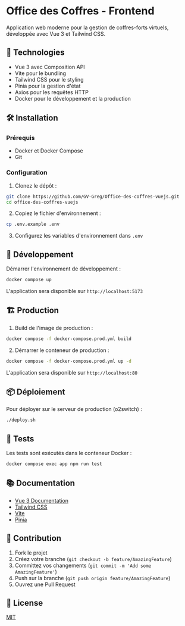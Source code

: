 # Office des Coffres - Frontend

Application web moderne pour la gestion de coffres-forts virtuels, développée avec Vue 3 et Tailwind CSS.

## 🚀 Technologies

- Vue 3 avec Composition API
- Vite pour le bundling
- Tailwind CSS pour le styling
- Pinia pour la gestion d'état
- Axios pour les requêtes HTTP
- Docker pour le développement et la production

## 🛠️ Installation

### Prérequis

- Docker et Docker Compose
- Git

### Configuration

1. Clonez le dépôt :
```bash
git clone https://github.com/GV-Greg/Office-des-coffres-vuejs.git
cd office-des-coffres-vuejs
```

2. Copiez le fichier d'environnement :
```bash
cp .env.example .env
```

3. Configurez les variables d'environnement dans `.env`

## 🔧 Développement

Démarrer l'environnement de développement :
```bash
docker compose up
```
L'application sera disponible sur `http://localhost:5173`

## 🏗️ Production

1. Build de l'image de production :
```bash
docker compose -f docker-compose.prod.yml build
```

2. Démarrer le conteneur de production :
```bash
docker compose -f docker-compose.prod.yml up -d
```
L'application sera disponible sur `http://localhost:80`

## 📦 Déploiement

Pour déployer sur le serveur de production (o2switch) :
```bash
./deploy.sh
```

## 🧪 Tests

Les tests sont exécutés dans le conteneur Docker :
```bash
docker compose exec app npm run test
```

## 📚 Documentation

- [Vue 3 Documentation](https://vuejs.org/)
- [Tailwind CSS](https://tailwindcss.com/)
- [Vite](https://vitejs.dev/)
- [Pinia](https://pinia.vuejs.org/)

## 🤝 Contribution

1. Fork le projet
2. Créez votre branche (`git checkout -b feature/AmazingFeature`)
3. Committez vos changements (`git commit -m 'Add some AmazingFeature'`)
4. Push sur la branche (`git push origin feature/AmazingFeature`)
5. Ouvrez une Pull Request

## 📝 License

[MIT](LICENSE)
